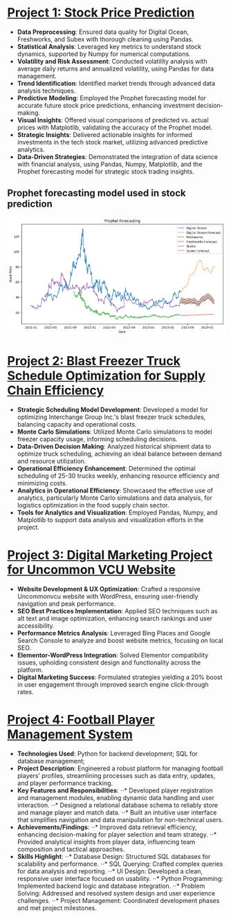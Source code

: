 # [Project 1: Stock Price Prediction](https://github.com/Pyken10/Stock-Prediction)  

* **Data Preprocessing**: Ensured data quality for Digital Ocean, Freshworks, and Subex with thorough cleaning using Pandas.
* **Statistical Analysis**: Leveraged key metrics to understand stock dynamics, supported by Numpy for numerical computations.
* **Volatility and Risk Assessment**: Conducted volatility analysis with average daily returns and annualized volatility, using Pandas for data management.
* **Trend Identification**: Identified market trends through advanced data analysis techniques.
* **Predictive Modeling**: Employed the Prophet forecasting model for accurate future stock price predictions, enhancing investment decision-making.
* **Visual Insights**: Offered visual comparisons of predicted vs. actual prices with Matplotlib, validating the accuracy of the Prophet model.
* **Strategic Insights**: Delivered actionable insights for informed investments in the tech stock market, utilizing advanced predictive analytics.
* **Data-Driven Strategies**: Demonstrated the integration of data science with financial analysis, using Pandas, Numpy, Matplotlib, and the Prophet forecasting model for strategic stock trading insights.

## Prophet forecasting model used in stock prediction
![](forecast.png)

# [Project 2: Blast Freezer Truck Schedule Optimization for Supply Chain Efficiency](https://github.com/Pyken10/Blast-Freezer-Truck-Schedule-Optimization-for-Supply-Chain-Efficiency)

* **Strategic Scheduling Model Development**: Developed a model for optimizing Interchange Group Inc.'s blast freezer truck schedules, balancing capacity and operational costs.
* **Monte Carlo Simulations**: Utilized Monte Carlo simulations to model freezer capacity usage, informing scheduling decisions.
* **Data-Driven Decision Making**: Analyzed historical shipment data to optimize truck scheduling, achieving an ideal balance between demand and resource utilization.
* **Operational Efficiency Enhancement**: Determined the optimal scheduling of 25-30 trucks weekly, enhancing resource efficiency and minimizing costs.
* **Analytics in Operational Efficiency**: Showcased the effective use of analytics, particularly Monte Carlo simulations and data analysis, for logistics optimization in the food supply chain sector.
* **Tools for Analytics and Visualization**: Employed Pandas, Numpy, and Matplotlib to support data analysis and visualization efforts in the project.

# [Project 3: Digital Marketing Project for Uncommon VCU Website](https://github.com/Pyken10/Digital-Marketing-Project-for-Uncommonvcu)

* **Website Development & UX Optimization**: Crafted a responsive Uncommonvcu website with WordPress, ensuring user-friendly navigation and peak performance.
* **SEO Best Practices Implementation**: Applied SEO techniques such as alt text and image optimization, enhancing search rankings and user accessibility.
* **Performance Metrics Analysis**: Leveraged Bing Places and Google Search Console to analyze and boost website metrics, focusing on local SEO.
* **Elementor-WordPress Integration**: Solved Elementor compatibility issues, upholding consistent design and functionality across the platform.
* **Digital Marketing Success**: Formulated strategies yielding a 20% boost in user engagement through improved search engine click-through rates.

# [Project 4: Football Player Management System](https://github.com/Pyken10/Football-Player-Management-System/tree/main) 

* **Technologies Used**: Python for backend development; SQL for database management; 
* **Project Description**: Engineered a robust platform for managing football players’ profiles, streamlining processes such as data entry, updates, and player performance tracking.
* **Key Features and Responsibilities**:
⋅⋅* Developed player registration and management modules, enabling dynamic data handling and user interaction.
⋅⋅* Designed a relational database schema to reliably store and manage player and match data.
⋅⋅* Built an intuitive user interface that simplifies navigation and data manipulation for non-technical users.
* **Achievements/Findings**:
⋅⋅* Improved data retrieval efficiency, enhancing decision-making for player selection and team strategy.
⋅⋅* Provided analytical insights from player data, influencing team composition and tactical approaches.
* **Skills Highlight**:
⋅⋅* Database Design: Structured SQL databases for scalability and performance.
⋅⋅* SQL Querying: Crafted complex queries for data analysis and reporting.
⋅⋅* UI Design: Developed a clean, responsive user interface focused on usability.
⋅⋅* Python Programming: Implemented backend logic and database integration.
⋅⋅* Problem Solving: Addressed and resolved system design and user experience challenges.
⋅⋅* Project Management: Coordinated development phases and met project milestones.

